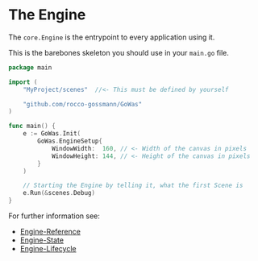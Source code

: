 # The Engine

The `core.Engine` is the entrypoint to every application using it.

This is the barebones skeleton you should use in your `main.go` file.

```go
package main

import (
    "MyProject/scenes"  //<- This must be defined by yourself

    "github.com/rocco-gossmann/GoWas"
)

func main() {
    e := GoWas.Init(
        GoWas.EngineSetup{
            WindowWidth:  160, // <- Width of the canvas in pixels
            WindowHeight: 144, // <- Height of the canvas in pixels
        }
    )

    // Starting the Engine by telling it, what the first Scene is
    e.Run(&scenes.Debug)
}
```
For further information see:
- [Engine-Reference](./reference/Engine.md)
- [Engine-State](./reference/EngineState.md)
- [Engine-Lifecycle](./EngineLifecycle.md)




